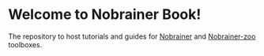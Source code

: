 # Welcome to Nobrainer Book!

The repository to host tutorials and guides for [Nobrainer](https://github.com/neuronets/nobrainer) and [Nobrainer-zoo](https://github.com/neuronets/nobrainer-zoo) toolboxes.
